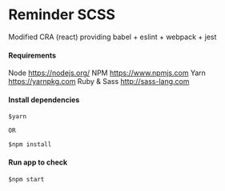 # Reminder SCSS
Modified CRA (react)
providing babel + eslint + webpack + jest
#### Requirements
Node
https://nodejs.org/
NPM
https://www.npmjs.com
Yarn
https://yarnpkg.com
Ruby & Sass
http://sass-lang.com
#### Install dependencies
```
$yarn 

OR

$npm install
```
#### Run app to check 
```
$npm start
```
####
